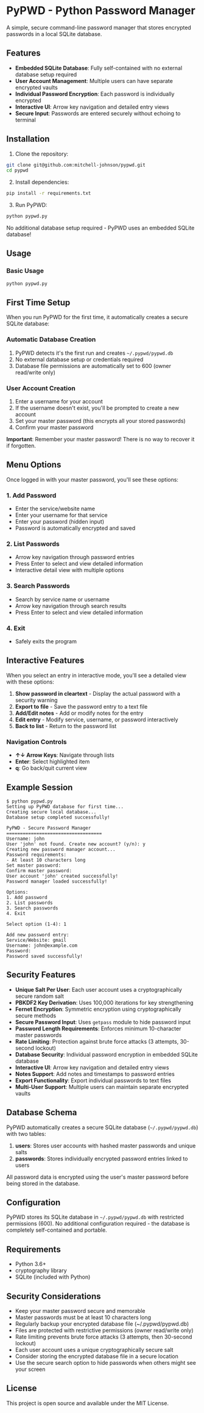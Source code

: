 # PyPWD - Python Password Manager

A simple, secure command-line password manager that stores encrypted passwords in a local SQLite database.

## Features

- **Embedded SQLite Database**: Fully self-contained with no external database setup required
- **User Account Management**: Multiple users can have separate encrypted vaults
- **Individual Password Encryption**: Each password is individually encrypted
- **Interactive UI**: Arrow key navigation and detailed entry views
- **Secure Input**: Passwords are entered securely without echoing to terminal

## Installation

1. Clone the repository:
```bash
git clone git@github.com:mitchell-johnson/pypwd.git
cd pypwd
```

2. Install dependencies:
```bash
pip install -r requirements.txt
```

3. Run PyPWD:
```bash
python pypwd.py
```

No additional database setup required - PyPWD uses an embedded SQLite database!

## Usage

### Basic Usage
```bash
python pypwd.py
```

## First Time Setup

When you run PyPWD for the first time, it automatically creates a secure SQLite database:

### Automatic Database Creation
1. PyPWD detects it's the first run and creates `~/.pypwd/pypwd.db`
2. No external database setup or credentials required
3. Database file permissions are automatically set to 600 (owner read/write only)

### User Account Creation
1. Enter a username for your account
2. If the username doesn't exist, you'll be prompted to create a new account
3. Set your master password (this encrypts all your stored passwords)
4. Confirm your master password

**Important**: Remember your master password! There is no way to recover it if forgotten.

## Menu Options

Once logged in with your master password, you'll see these options:

### 1. Add Password
- Enter the service/website name
- Enter your username for that service
- Enter your password (hidden input)
- Password is automatically encrypted and saved

### 2. List Passwords
- Arrow key navigation through password entries
- Press Enter to select and view detailed information
- Interactive detail view with multiple options

### 3. Search Passwords
- Search by service name or username
- Arrow key navigation through search results
- Press Enter to select and view detailed information

### 4. Exit
- Safely exits the program

## Interactive Features

When you select an entry in interactive mode, you'll see a detailed view with these options:

1. **Show password in cleartext** - Display the actual password with a security warning
2. **Export to file** - Save the password entry to a text file
3. **Add/Edit notes** - Add or modify notes for the entry
4. **Edit entry** - Modify service, username, or password interactively
5. **Back to list** - Return to the password list

### Navigation Controls
- **↑↓ Arrow Keys**: Navigate through lists
- **Enter**: Select highlighted item
- **q**: Go back/quit current view

## Example Session

```
$ python pypwd.py
Setting up PyPWD database for first time...
Creating secure local database...
Database setup completed successfully!

PyPWD - Secure Password Manager
===================================
Username: john
User 'john' not found. Create new account? (y/n): y
Creating new password manager account...
Password requirements:
- At least 10 characters long
Set master password: 
Confirm master password: 
User account 'john' created successfully!
Password manager loaded successfully!

Options:
1. Add password
2. List passwords
3. Search passwords
4. Exit

Select option (1-4): 1

Add new password entry:
Service/Website: gmail
Username: john@example.com
Password: 
Password saved successfully!
```

## Security Features

- **Unique Salt Per User**: Each user account uses a cryptographically secure random salt
- **PBKDF2 Key Derivation**: Uses 100,000 iterations for key strengthening  
- **Fernet Encryption**: Symmetric encryption using cryptographically secure methods
- **Secure Password Input**: Uses `getpass` module to hide password input
- **Password Length Requirements**: Enforces minimum 10-character master passwords
- **Rate Limiting**: Protection against brute force attacks (3 attempts, 30-second lockout)
- **Database Security**: Individual password encryption in embedded SQLite database
- **Interactive UI**: Arrow key navigation and detailed entry views
- **Notes Support**: Add notes and timestamps to password entries
- **Export Functionality**: Export individual passwords to text files
- **Multi-User Support**: Multiple users can maintain separate encrypted vaults

## Database Schema

PyPWD automatically creates a secure SQLite database (`~/.pypwd/pypwd.db`) with two tables:

1. **users**: Stores user accounts with hashed master passwords and unique salts
2. **passwords**: Stores individually encrypted password entries linked to users

All password data is encrypted using the user's master password before being stored in the database.

## Configuration

PyPWD stores its SQLite database in `~/.pypwd/pypwd.db` with restricted permissions (600). No additional configuration required - the database is completely self-contained and portable.

## Requirements

- Python 3.6+
- cryptography library
- SQLite (included with Python)

## Security Considerations

- Keep your master password secure and memorable
- Master passwords must be at least 10 characters long
- Regularly backup your encrypted database file (~/.pypwd/pypwd.db)
- Files are protected with restrictive permissions (owner read/write only)
- Rate limiting prevents brute force attacks (3 attempts, then 30-second lockout)
- Each user account uses a unique cryptographically secure salt
- Consider storing the encrypted database file in a secure location
- Use the secure search option to hide passwords when others might see your screen

## License

This project is open source and available under the MIT License.